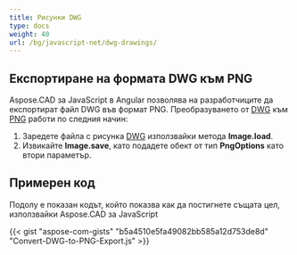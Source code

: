 ```yaml
---
title: Рисунки DWG
type: docs
weight: 40
url: /bg/javascript-net/dwg-drawings/
---
```


## **Експортиране на формата DWG към PNG**

Aspose.CAD за JavaScript в Angular позволява на разработчиците да експортират файл DWG във формат PNG.
Преобразуването от [DWG](https://docs.fileformat.com/cad/dwg/) към [PNG](https://docs.fileformat.com/image/png/) работи по следния начин:

1. Заредете файла с рисунка [DWG](https://docs.fileformat.com/cad/dwg/) използвайки метода **Image.load**.
1. Извикайте **Image.save**, като подадете обект от тип **PngOptions** като втори параметър.

## Примерен код

Подолу е показан кодът, който показва как да постигнете същата цел, използвайки Aspose.CAD за JavaScript

{{< gist "aspose-com-gists" "b5a4510e5fa49082bb585a12d753de8d" "Convert-DWG-to-PNG-Export.js" >}}
